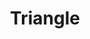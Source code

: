 ---
title: Triangle
tags:
icon: triangle
svg: '<svg xmlns="http://www.w3.org/2000/svg" width="24" height="24" fill="none" viewBox="0 0 24 24" stroke-width="1.5" stroke-linecap="round" stroke-linejoin="round" stroke="currentColor"><path d="M10.545 4.85 3.34 17.35a1.82 1.82 0 0 0-.005 1.759c.147.268.36.491.616.648.256.157.547.24.844.244h14.412c.297-.003.588-.087.844-.244s.468-.38.616-.648a1.822 1.822 0 0 0-.005-1.76L13.455 4.852a1.733 1.733 0 0 0-.62-.624 1.652 1.652 0 0 0-1.67 0 1.733 1.733 0 0 0-.62.624v0Z"/></svg>'
---